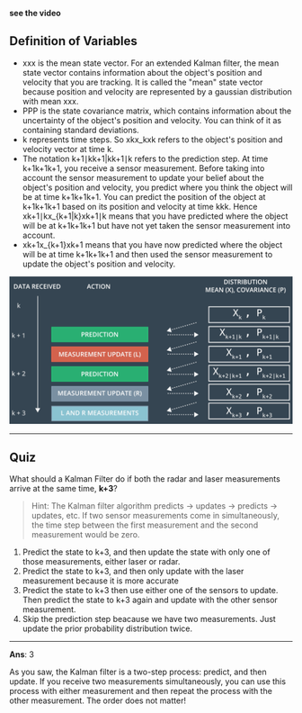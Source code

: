 **see the video**

## Definition of Variables

- xxx is the mean state vector. For an extended Kalman filter, the mean state vector contains information about the object's position and velocity that you are tracking. It is called the "mean" state vector because position and velocity are represented by a gaussian distribution with mean xxx.
- PPP is the state covariance matrix, which contains information about the uncertainty of the object's position and velocity. You can think of it as containing standard deviations.
- k represents time steps. So xkx_kxk refers to the object's position and velocity vector at time k.
- The notation k+1∣kk+1|kk+1∣k refers to the prediction step. At time k+1k+1k+1, you receive a sensor measurement. Before taking into account the sensor measurement to update your belief about the object's position and velocity, you predict where you think the object will be at time k+1k+1k+1. You can predict the position of the object at k+1k+1k+1 based on its position and velocity at time kkk. Hence xk+1∣kx_{k+1|k}xk+1∣k means that you have predicted where the object will be at k+1k+1k+1 but have not yet taken the sensor measurement into account. 
- xk+1x_{k+1}xk+1 means that you have now predicted where the object will be at time k+1k+1k+1 and then used the sensor measurement to update the object's position and velocity.

![img](../data/L25_5.png)

---

## Quiz

What should a Kalman Filter do if both the radar and laser measurements arrive at the same time, **k+3**?
> Hint: The Kalman filter algorithm predicts -> updates -> predicts  -> updates, etc. If two sensor measurements come in simultaneously,  the time step between the first measurement and the second measurement  would be zero.

1. Predict the state to k+3, and then update the state with only one of those measurements, either laser or radar.
2. Predict the state to k+3, and then only update with the laser measurement because it is more accurate
3. Predict the state to k+3 then use either one of the sensors to update. Then predict the state to k+3 again and update with the other sensor measurement.
4. Skip the prediction step beacause we have two measurements. Just update the prior probability distribution twice.

---

**Ans**: 3

As you saw, the Kalman filter is a two-step process: predict, and then update. If you receive two measurements simultaneously, you can use this process with either measurement and then repeat the process with the other measurement. The order does not matter!